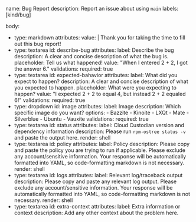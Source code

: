 name: Bug Report
description: Report an issue about using `main`
labels: [kind/bug]

body:
  - type: markdown
    attributes:
      value: |
        Thank you for taking the time to fill out this bug report!
  - type: textarea
    id: describe-bug
    attributes:
      label: Describe the bug
      description: A clear and concise description of what the bug is.
      placeholder: Tell us what happened!
      value: "When I entered 2 + 2, I got the answer 6."
    validations:
      required: true
  - type: textarea
    id: expected-bahavior
    attributes:
      label: What did you expect to happen?
      description: A clear and concise description of what you expected to happen.
      placeholder: What were you expecting to happen?
      value: "I expected 2 + 2 to equal 4, but instead 2 + 2 equaled 6!"
    validations:
      required: true
  - type: dropdown
    id: image
    attributes:
      label: Image
      description: Which specific image do you want?
      options:
        - Bazzite
        - Kinoite
        - LXQt
        - Mate
        - Silverblue
        - Ubuntu
        - Vauxite
    validations:
      required: true
  - type: textarea
    id: status
    attributes:
      label: Cloud Custodian version and dependency information
      description: Please run `rpm-ostree status -v` and paste the output here.
      render: shell
  - type: textarea
    id: policy
    attributes:
      label: Policy
      description: Please copy and paste the policy you are trying to run if applicable. Please exclude any account/sensitive information. Your response will be automatically formatted into YAML, so code-formatting markdown is not necessary.
      render: shell
  - type: textarea
    id: logs
    attributes:
      label: Relevant log/traceback output
      description: Please copy and paste any relevant log output. Please exclude any account/sensitive information. Your response will be automatically formatted into YAML, so code-formatting markdown is not necessary.
      render: shell
  - type: textarea
    id: extra-context
    attributes:
      label: Extra information or context
      description: Add any other context about the problem here.
